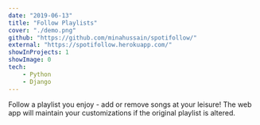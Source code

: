 ```yaml
---
date: "2019-06-13"
title: "Follow Playlists"
cover: "./demo.png"
github: "https://github.com/minahussain/spotifollow/"
external: "https://spotifollow.herokuapp.com/"
showInProjects: 1
showImage: 0
tech:
    - Python
    - Django
---
```


Follow a playlist you enjoy - add or remove songs at your leisure! The web app will maintain your customizations if the original playlist is altered.
